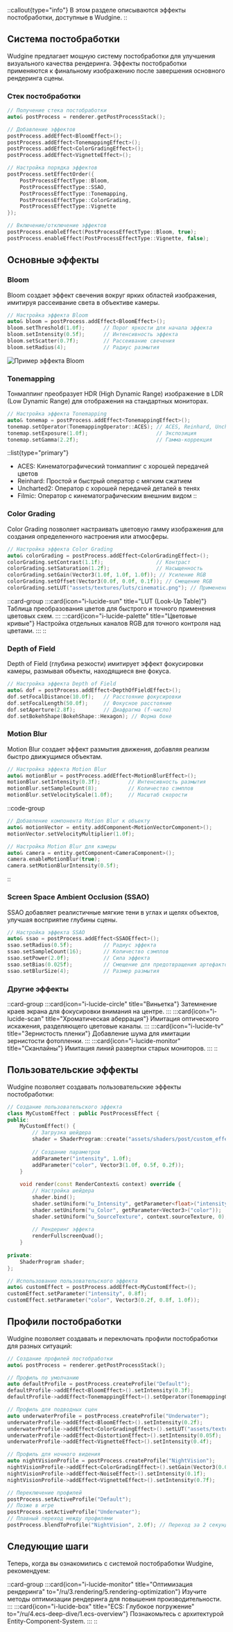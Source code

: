 ::callout{type="info"}
В этом разделе описываются эффекты постобработки, доступные в Wudgine.
::

## Система постобработки

Wudgine предлагает мощную систему постобработки для улучшения визуального качества рендеринга. Эффекты постобработки применяются к финальному изображению после завершения основного рендеринга сцены.

### Стек постобработки

```cpp
// Получение стека постобработки
auto& postProcess = renderer.getPostProcessStack();

// Добавление эффектов
postProcess.addEffect<BloomEffect>();
postProcess.addEffect<TonemappingEffect>();
postProcess.addEffect<ColorGradingEffect>();
postProcess.addEffect<VignetteEffect>();

// Настройка порядка эффектов
postProcess.setEffectOrder({
    PostProcessEffectType::Bloom,
    PostProcessEffectType::SSAO,
    PostProcessEffectType::Tonemapping,
    PostProcessEffectType::ColorGrading,
    PostProcessEffectType::Vignette
});

// Включение/отключение эффектов
postProcess.enableEffect(PostProcessEffectType::Bloom, true);
postProcess.enableEffect(PostProcessEffectType::Vignette, false);
```

## Основные эффекты

### Bloom

Bloom создает эффект свечения вокруг ярких областей изображения, имитируя рассеивание света в объективе камеры.

```cpp
// Настройка эффекта Bloom
auto& bloom = postProcess.addEffect<BloomEffect>();
bloom.setThreshold(1.0f);      // Порог яркости для начала эффекта
bloom.setIntensity(0.5f);      // Интенсивность эффекта
bloom.setScatter(0.7f);        // Рассеивание свечения
bloom.setRadius(4);            // Радиус размытия
```

![Пример эффекта Bloom](/images/bloom-effect.png)

### Tonemapping

Тонмаппинг преобразует HDR (High Dynamic Range) изображение в LDR (Low Dynamic Range) для отображения на стандартных мониторах.

```cpp
// Настройка эффекта Tonemapping
auto& tonemap = postProcess.addEffect<TonemappingEffect>();
tonemap.setOperator(TonemappingOperator::ACES); // ACES, Reinhard, Uncharted2, Filmic
tonemap.setExposure(1.0f);                      // Экспозиция
tonemap.setGamma(2.2f);                         // Гамма-коррекция
```

::list{type="primary"}
- ACES: Кинематографический тонмаппинг с хорошей передачей цветов
- Reinhard: Простой и быстрый оператор с мягким сжатием
- Uncharted2: Оператор с хорошей передачей деталей в тенях
- Filmic: Оператор с кинематографическим внешним видом
::

### Color Grading

Color Grading позволяет настраивать цветовую гамму изображения для создания определенного настроения или атмосферы.

```cpp
// Настройка эффекта Color Grading
auto& colorGrading = postProcess.addEffect<ColorGradingEffect>();
colorGrading.setContrast(1.1f);                 // Контраст
colorGrading.setSaturation(1.2f);               // Насыщенность
colorGrading.setGain(Vector3(1.0f, 1.0f, 1.0f)); // Усиление RGB
colorGrading.setOffset(Vector3(0.0f, 0.0f, 0.1f)); // Смещение RGB
colorGrading.setLUT("assets/textures/luts/cinematic.png"); // Применение LUT
```

::card-group
  :::card{icon="i-lucide-sun" title="LUT (Look-Up Table)"}
  Таблица преобразования цветов для быстрого и точного применения цветовых схем.
  :::
  :::card{icon="i-lucide-palette" title="Цветовые кривые"}
  Настройка отдельных каналов RGB для точного контроля над цветами.
  :::
::

### Depth of Field

Depth of Field (глубина резкости) имитирует эффект фокусировки камеры, размывая объекты, находящиеся вне фокуса.

```cpp
// Настройка эффекта Depth of Field
auto& dof = postProcess.addEffect<DepthOfFieldEffect>();
dof.setFocalDistance(10.0f);   // Расстояние фокусировки
dof.setFocalLength(50.0f);     // Фокусное расстояние
dof.setAperture(2.8f);         // Диафрагма (f-число)
dof.setBokehShape(BokehShape::Hexagon); // Форма боке
```

### Motion Blur

Motion Blur создает эффект размытия движения, добавляя реализм быстро движущимся объектам.

```cpp
// Настройка эффекта Motion Blur
auto& motionBlur = postProcess.addEffect<MotionBlurEffect>();
motionBlur.setIntensity(0.3f);         // Интенсивность размытия
motionBlur.setSampleCount(8);          // Количество сэмплов
motionBlur.setVelocityScale(1.0f);     // Масштаб скорости
```

::code-group
```cpp [Объектный Motion Blur]
// Добавление компонента Motion Blur к объекту
auto& motionVector = entity.addComponent<MotionVectorComponent>();
motionVector.setVelocityMultiplier(1.0f);
```

```cpp [Камерный Motion Blur]
// Настройка Motion Blur для камеры
auto& camera = entity.getComponent<CameraComponent>();
camera.enableMotionBlur(true);
camera.setMotionBlurIntensity(0.5f);
```
::

### Screen Space Ambient Occlusion (SSAO)

SSAO добавляет реалистичные мягкие тени в углах и щелях объектов, улучшая восприятие глубины сцены.

```cpp
// Настройка эффекта SSAO
auto& ssao = postProcess.addEffect<SSAOEffect>();
ssao.setRadius(0.5f);          // Радиус эффекта
ssao.setSampleCount(16);       // Количество сэмплов
ssao.setPower(2.0f);           // Сила эффекта
ssao.setBias(0.025f);          // Смещение для предотвращения артефактов
ssao.setBlurSize(4);           // Размер размытия
```

### Другие эффекты

::card-group
  :::card{icon="i-lucide-circle" title="Виньетка"}
  Затемнение краев экрана для фокусировки внимания на центре.
  :::
  :::card{icon="i-lucide-scan" title="Хроматическая аберрация"}
  Имитация оптического искажения, разделяющего цветовые каналы.
  :::
  :::card{icon="i-lucide-tv" title="Зернистость пленки"}
  Добавление шума для имитации зернистости фотопленки.
  :::
  :::card{icon="i-lucide-monitor" title="Сканлайны"}
  Имитация линий развертки старых мониторов.
  :::
::

## Пользовательские эффекты

Wudgine позволяет создавать пользовательские эффекты постобработки:

```cpp
// Создание пользовательского эффекта
class MyCustomEffect : public PostProcessEffect {
public:
    MyCustomEffect() {
        // Загрузка шейдера
        shader = ShaderProgram::create("assets/shaders/post/custom_effect");
        
        // Создание параметров
        addParameter("intensity", 1.0f);
        addParameter("color", Vector3(1.0f, 0.5f, 0.2f));
    }
    
    void render(const RenderContext& context) override {
        // Настройка шейдера
        shader.bind();
        shader.setUniform("u_Intensity", getParameter<float>("intensity"));
        shader.setUniform("u_Color", getParameter<Vector3>("color"));
        shader.setUniform("u_SourceTexture", context.sourceTexture, 0);
        
        // Рендеринг эффекта
        renderFullscreenQuad();
    }
    
private:
    ShaderProgram shader;
};

// Использование пользовательского эффекта
auto& customEffect = postProcess.addEffect<MyCustomEffect>();
customEffect.setParameter("intensity", 0.8f);
customEffect.setParameter("color", Vector3(0.2f, 0.8f, 1.0f));
```

## Профили постобработки

Wudgine позволяет создавать и переключать профили постобработки для разных ситуаций:

```cpp
// Создание профилей постобработки
auto& postProcess = renderer.getPostProcessStack();

// Профиль по умолчанию
auto defaultProfile = postProcess.createProfile("Default");
defaultProfile->addEffect<BloomEffect>().setIntensity(0.3f);
defaultProfile->addEffect<TonemappingEffect>().setOperator(TonemappingOperator::ACES);

// Профиль для подводных сцен
auto underwaterProfile = postProcess.createProfile("Underwater");
underwaterProfile->addEffect<BloomEffect>().setIntensity(0.2f);
underwaterProfile->addEffect<ColorGradingEffect>().setLUT("assets/textures/luts/underwater.png");
underwaterProfile->addEffect<DistortionEffect>().setIntensity(0.05f);
underwaterProfile->addEffect<VignetteEffect>().setIntensity(0.4f);

// Профиль для ночного видения
auto nightVisionProfile = postProcess.createProfile("NightVision");
nightVisionProfile->addEffect<ColorGradingEffect>().setGain(Vector3(0.0f, 1.2f, 0.0f));
nightVisionProfile->addEffect<NoiseEffect>().setIntensity(0.1f);
nightVisionProfile->addEffect<VignetteEffect>().setIntensity(0.7f);

// Переключение профилей
postProcess.setActiveProfile("Default");
// Позже в игре
postProcess.setActiveProfile("Underwater");
// Плавный переход между профилями
postProcess.blendToProfile("NightVision", 2.0f); // Переход за 2 секунды
```

## Следующие шаги

Теперь, когда вы ознакомились с системой постобработки Wudgine, рекомендуем:

::card-group
  :::card{icon="i-lucide-monitor" title="Оптимизация рендеринга" to="/ru/3.rendering/5.rendering-optimization"}
  Изучите методы оптимизации рендеринга для повышения производительности.
  :::
  :::card{icon="i-lucide-box" title="ECS: Глубокое погружение" to="/ru/4.ecs-deep-dive/1.ecs-overview"}
  Познакомьтесь с архитектурой Entity-Component-System.
  :::
::